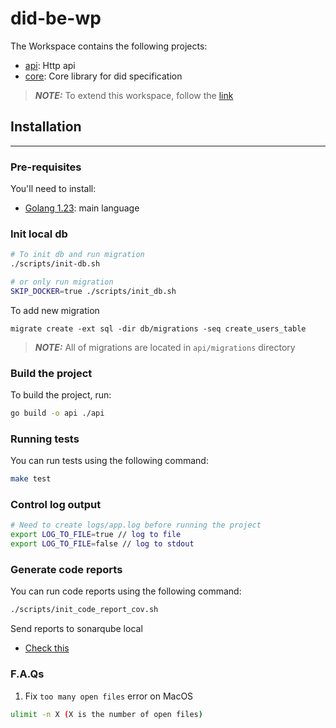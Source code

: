 # did-be-wp

The Workspace contains the following projects:

- [api](https://github.com/thanhtan541/did-be-wp/api): Http api
- [core](https://github.com/thanhtan541/did-be-wp/core): Core library for did specification

> **_NOTE:_** To extend this workspace, follow the [link](https://go.dev/doc/tutorial/workspaces)

## Installation

------------

### Pre-requisites

You'll need to install:

- [Golang 1.23](https://go.dev/doc/install): main language

### Init local db

```bash
# To init db and run migration
./scripts/init-db.sh

# or only run migration
SKIP_DOCKER=true ./scripts/init_db.sh
```

To add new migration
```
migrate create -ext sql -dir db/migrations -seq create_users_table
```

> **_NOTE:_** All of migrations are located in `api/migrations` directory

### Build the project

To build the project, run:

```bash
go build -o api ./api
```

### Running tests

You can run tests using the following command:

```bash
make test
```

### Control log output
```bash
# Need to create logs/app.log before running the project
export LOG_TO_FILE=true // log to file
export LOG_TO_FILE=false // log to stdout
```

### Generate code reports

You can run code reports using the following command:

```bash
./scripts/init_code_report_cov.sh
```

Send reports to sonarqube local
- [Check this](./sonarqube-local/README.md)


### F.A.Qs
1. Fix `too many open files` error on MacOS
```bash
ulimit -n X (X is the number of open files)
```
